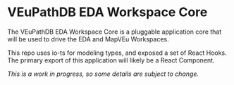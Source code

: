# VEuPathDB EDA Workspace Core

The VEuPathDB EDA Workspace Core is a pluggable application core that will be used to
drive the EDA and MapVEu Workspaces.

This repo uses io-ts for modeling types, and exposed a set of React Hooks. The
primary export of this application will likely be a React Component.

_This is a work in progress, so some details are subject to change._
